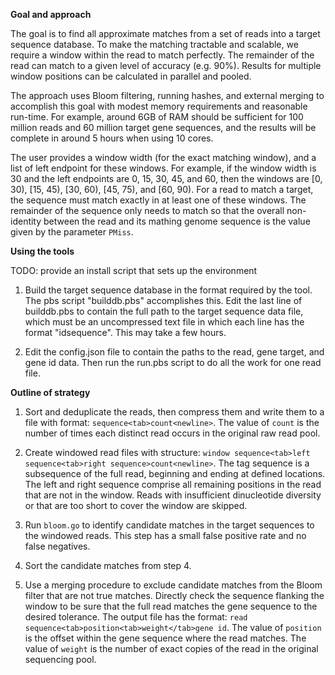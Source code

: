 __Goal and approach__

The goal is to find all approximate matches from a set of reads into a
target sequence database.  To make the matching tractable and
scalable, we require a window within the read to match perfectly.  The
remainder of the read can match to a given level of accuracy
(e.g. 90%).  Results for multiple window positions can be calculated
in parallel and pooled.

The approach uses Bloom filtering, running hashes, and external
merging to accomplish this goal with modest memory requirements and
reasonable run-time.  For example, around 6GB of RAM should be
sufficient for 100 million reads and 60 million target gene sequences,
and the results will be complete in around 5 hours when using 10
cores.

The user provides a window width (for the exact matching window), and
a list of left endpoint for these windows.  For example, if the window
width is 30 and the left endpoints are 0, 15, 30, 45, and 60, then the
windows are [0, 30), [15, 45), [30, 60), [45, 75), and [60, 90).  For
a read to match a target, the sequence must match exactly in at least
one of these windows.  The remainder of the sequence only needs to
match so that the overall non-identity between the read and its
mathing genome sequence is the value given by the parameter `PMiss`.

__Using the tools__

TODO: provide an install script that sets up the environment

1. Build the target sequence database in the format required by the
tool.  The pbs script "builddb.pbs" accomplishes this.  Edit the last
line of builddb.pbs to contain the full path to the target sequence
data file, which must be an uncompressed text file in which each line
has the format "id<tab>sequence<newline>".  This may take a few hours.

2. Edit the config.json file to contain the paths to the read, gene
target, and gene id data.  Then run the run.pbs script to do all the
work for one read file.

__Outline of strategy__

1. Sort and deduplicate the reads, then compress them and write them
to a file with format: `sequence<tab>count<newline>`.  The value of
`count` is the number of times each distinct read occurs in the
original raw read pool.

2. Create windowed read files with structure: `window
sequence<tab>left sequence<tab>right sequence>count<newline>`.  The
tag sequence is a subsequence of the full read, beginning and ending
at defined locations.  The left and right sequence comprise all
remaining positions in the read that are not in the window.  Reads
with insufficient dinucleotide diversity or that are too short to
cover the window are skipped.

3. Run `bloom.go` to identify candidate matches in the target
sequences to the windowed reads.  This step has a small false positive
rate and no false negatives.

4. Sort the candidate matches from step 4.

5. Use a merging procedure to exclude candidate matches from the Bloom
filter that are not true matches.  Directly check the sequence
flanking the window to be sure that the full read matches the gene
sequence to the desired tolerance.  The output file has the format:
`read sequence<tab>position<tab>weight</tab>gene id`.  The value of
`position` is the offset within the gene sequence where the read
matches.  The value of `weight` is the number of exact copies of the
read in the original sequencing pool.
